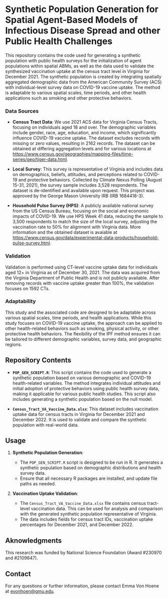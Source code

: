 # Synthetic Population Generation for Spatial Agent-Based Models of Infectious Disease Spread and other Public Health Challenges

This repository contains the code used for generating a synthetic population with public health surveys for the initialization of agent populations within spatial ABMs, as well as the data used to validate the synthesized vaccination uptake at the census tract level in Virginia for December 2021. The synthetic population is created by integrating spatially aggregated demographic data from the American Community Survey (ACS) with individual-level survey data on COVID-19 vaccine uptake. The method is adaptable to various spatial scales, time periods, and other health applications such as smoking and other protective behaviors.



### Data Sources

- **Census Tract Data**: We use 2021 ACS data for Virginia Census Tracts, focusing on individuals aged 18 and over. The demographic variables include gender, race, age, education, and income, which significantly influence COVID-19 vaccine uptake. The dataset excludes records with missing or zero values, resulting in 2162 records. The dataset can be obtained at differing aggregation levels and for various locations at https://www.census.gov/geographies/mapping-files/time-series/geo/tiger-data.html. 

- **Local Survey**: This survey is representative of Virginia and includes data on demographics, beliefs, attitudes, and perceptions related to COVID-19 and protective behaviors. Collected by Climate Nexus Polling (August 15-31, 2021), the survey sample includes 3,528 respondents. The dataset is de-identified and available upon request. This project was approved by the George Mason University IRB (IRB 1684418-3).

- **Household Pulse Survey (HPS)**: A publicly available national survey from the US Census Bureau, focusing on the social and economic impacts of COVID-19. We use HPS Week 41 data, reducing the sample to 3,500 respondents to match the size of the local survey, adjusting the vaccination rate to 50% for alignment with Virginia data. More information and the obtained dataset is avaiable at https://www.census.gov/data/experimental-data-products/household-pulse-survey.html. 

### Validation

Validation is performed using CT-level vaccine uptake data for individuals aged 12+ in Virginia as of December 30, 2021. The data was acquired from the Virginia Department of Public Health and is not publicly available. After removing records with vaccine uptake greater than 100%, the validation focuses on 1592 CTs.

### Adaptability

This study and the associated code are designed to be adaptable across various spatial scales, time periods, and health applications. While this study focuses on COVID-19 vaccine uptake, the approach can be applied to other health-related behaviors such as smoking, physical activity, or other protective health behaviors. The flexibility of the IPF method ensures it can be tailored to different demographic variables, survey data, and geographic regions.


## Repository Contents

- **`POP_GEN_SCRIPT.R`**: This script contains the code used to generate a synthetic population based on various demographic and COVID-19 health-related variables. The method integrates individual attitudes and initial adoption of protective behaviors using public health survey data, making it applicable for various public health studies. This script also includes generating a synthetic population based on the null model. 

- **`Census_Tract_VA_Vaccine_Data.xlsx`**: This dataset includes vaccination uptake data for census tracts in Virginia for December 2021 and December 2022. It is used to validate and compare the synthetic population with real-world data.

## Usage

1. **Synthetic Population Generation**: 
   - The `POP_GEN_SCRIPT.R` script is designed to be run in R. It generates a synthetic population based on demographic distributions and health survey data.
   - Ensure that all necessary R packages are installed, and update file paths as needed.

2. **Vaccination Uptake Validation**:
   - The `Census_Tract_VA_Vaccine_Data.xlsx` file contains census tract-level vaccination data. This can be used for analysis and comparison with the generated synthetic population representative of Virginia.
   - The data includes fields for census tract IDs, vaccination uptake percentages for December 2021, and December 2022.


## Aknowledgments 
This research was funded by National Science Foundation (Award #230970 and #2109647).

## Contact

For any questions or further information, please contact Emma Von Hoene at evonhoen@gmu.edu.



